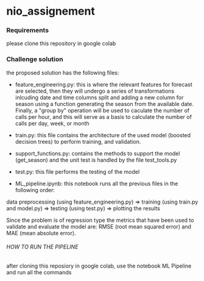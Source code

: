 # nio_assignement

### Requirements 

please clone this repository in google colab


### Challenge solution

the proposed solution has the following files: 

  - feature_engineering.py: this is where the relevant features for forecast are selected, then they will undergo a series of transformations inlcuding date and time columns split and adding a new column for season using a function generating the season from the available date. Finally, a "group by" operation will be used to caculate the number of calls per hour, and this will serve as a basis to calculate the number of calls per day, week, or month

  - train.py: this file contains the architecture of the used model (boosted decision trees) to perform training, and validation.
  
  - support_functions.py: contains the methods to support the model (get_season) and the unit test is handled by the file test_tools.py
  
  - test.py: this file performs the testing of the model  

  - ML_pipeline.ipynb: this notebook runs all the previous files in the following order: 

  data preprocessing (using feature_engineering.py) => training (using train.py and model.py) => testing (using test.py) => plotting the results
  
  Since the problem is of regression type the metrics that have been used to validate and evaluate the model are: RMSE (root mean squared error) and MAE (mean absolute error).

###### HOW TO RUN THE PIPELINE

after cloning this reposiory in google colab, use the notebook ML Pipeline and run all the commands
